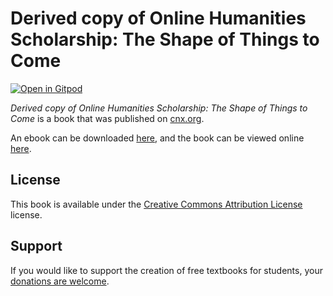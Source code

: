 # Derived copy of Online Humanities Scholarship: The Shape of Things to Come

[![Open in Gitpod](https://gitpod.io/button/open-in-gitpod.svg)](https://gitpod.io/from-referrer/)

_Derived copy of Online Humanities Scholarship: The Shape of Things to Come_ is a book that was published on [cnx.org](https://cnx.org/).

An ebook can be downloaded [here](https://github.com/cnx-user-books/cnxbook-derived-copy-of-online-humanities-scholarship-the-shape-of-things-to-come/releases/latest), and the book can be viewed online [here](https://github.com/cnx-user-books/cnxbook-derived-copy-of-online-humanities-scholarship-the-shape-of-things-to-come/releases/latest).

## License
This book is available under the [Creative Commons Attribution License](./LICENSE) license.

## Support
If you would like to support the creation of free textbooks for students, your [donations are welcome](https://riceconnect.rice.edu/donation/support-openstax-banner).
